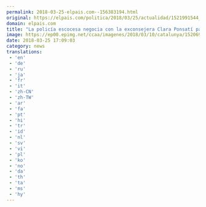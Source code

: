 ```yaml
---
permalink: 2018-03-25-elpais.com--156383194.html
original: https://elpais.com/politica/2018/03/25/actualidad/1521991544_194172.html#?ref=rss&format=simple&link=link
domain: elpais.com
title: "La policía escocesa negocia con la exconsejera Clara Ponsatí para que se entregue"
image: https://ep00.epimg.net/ccaa/imagenes/2018/03/10/catalunya/1520698187_226062_1520698530_rrss_normal.jpg
date: 2018-03-25 17:09:03
category: news
translations: 
 - 'en'
 - 'de'
 - 'ru'
 - 'ja'
 - 'fr'
 - 'it'
 - 'zh-CN'
 - 'zh-TW'
 - 'ar'
 - 'fa'
 - 'pt'
 - 'hi'
 - 'tr'
 - 'id'
 - 'nl'
 - 'sv'
 - 'vi'
 - 'pl'
 - 'ko'
 - 'no'
 - 'da'
 - 'th'
 - 'ta'
 - 'ms'
 - 'hy'
---
```


